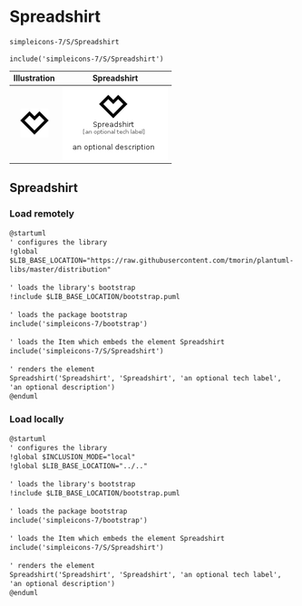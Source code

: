 # Spreadshirt


```text
simpleicons-7/S/Spreadshirt
```

```text
include('simpleicons-7/S/Spreadshirt')
```



| Illustration | Spreadshirt |
| :---: | :---: |
| ![illustration for Illustration](../../simpleicons-7/S/Spreadshirt.png) | ![illustration for Spreadshirt](../../simpleicons-7/S/Spreadshirt.Local.png) |




## Spreadshirt

### Load remotely
```plantuml
@startuml
' configures the library
!global $LIB_BASE_LOCATION="https://raw.githubusercontent.com/tmorin/plantuml-libs/master/distribution"

' loads the library's bootstrap
!include $LIB_BASE_LOCATION/bootstrap.puml

' loads the package bootstrap
include('simpleicons-7/bootstrap')

' loads the Item which embeds the element Spreadshirt
include('simpleicons-7/S/Spreadshirt')

' renders the element
Spreadshirt('Spreadshirt', 'Spreadshirt', 'an optional tech label', 'an optional description')
@enduml
```

### Load locally
```plantuml
@startuml
' configures the library
!global $INCLUSION_MODE="local"
!global $LIB_BASE_LOCATION="../.."

' loads the library's bootstrap
!include $LIB_BASE_LOCATION/bootstrap.puml

' loads the package bootstrap
include('simpleicons-7/bootstrap')

' loads the Item which embeds the element Spreadshirt
include('simpleicons-7/S/Spreadshirt')

' renders the element
Spreadshirt('Spreadshirt', 'Spreadshirt', 'an optional tech label', 'an optional description')
@enduml
```


